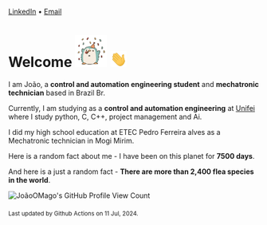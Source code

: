 [LinkedIn](https://www.linkedin.com/in/joão-pedro-gozzoli-b95641301/) &bull;
[Email](joaopedrogozzoli@gmail.com)

# Welcome <img src="happy.gif" height="64px" /> <img src="wave.gif" height="32px" />

I am João, a  **control and automation engineering student** and **mechatronic technician** based in Brazil Br.

Currently, I am studying as a **control and automation engineering** at [Unifei](https://unifei.edu.br) where I study python, C, C++, project management and Ai.

I did my high school education at ETEC Pedro Ferreira alves as a Mechatronic technician in Mogi Mirim.

Here is a random fact about me - I have been on this planet for **7500 days**.

And here is a just a random fact -  **There are more than 2,400 flea species in the world**.

![JoãoOMago's GitHub Profile View Count](https://komarev.com/ghpvc/?username=JoaoOMago)

<sub>Last updated by Github Actions on 11 Jul, 2024.</sub>
